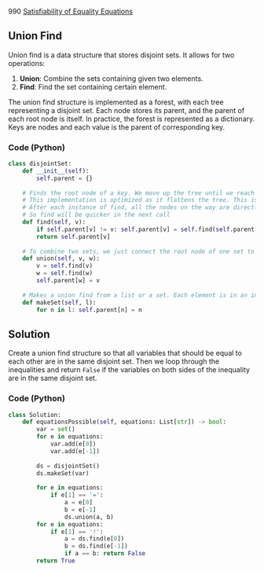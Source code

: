 990 [Satisfiability of Equality Equations](https://leetcode.com/problems/satisfiability-of-equality-equations/)

## Union Find
Union find is a data structure that stores disjoint sets. It allows for two operations:

1. **Union**: Combine the sets containing given two elements.
2. **Find**: Find the set containing certain element.

The union find structure is implemented as a forest, with each tree representing a disjoint set. Each node stores its parent, and the parent of each root node is itself. In practice, the forest is represented as a dictionary. Keys are nodes and each value is the parent of corresponding key. 

### Code (Python)
```python
class disjointSet:
    def __init__(self):
        self.parent = {}
    
    # Finds the root node of a key. We move up the tree until we reach a root node.
    # This implementation is optimized as it flattens the tree. This is called path compression.
    # After each instance of find, all the nodes on the way are directly connected to the root node.
    # So find will be quicker in the next call
    def find(self, v):
        if self.parent[v] != v: self.parent[v] = self.find(self.parent[v])
        return self.parent[v]
    
    # To combine two sets, we just connect the root node of one set to the root node of the other set.
    def union(self, v, w):
        v = self.find(v)
        w = self.find(w)
        self.parent[w] = v
    
    # Makes a union find from a list or a set. Each element is in an individual set initially.
    def makeSet(self, l):
        for n in l: self.parent[n] = n
```

## Solution
Create a union find structure so that all variables that should be equal to each other are in the same disjoint set. Then we loop through the inequalities and return `False` if the variables on both sides of the inequality are in the same disjoint set.

### Code (Python)
```python
class Solution:
    def equationsPossible(self, equations: List[str]) -> bool:
        var = set()
        for e in equations:
            var.add(e[0])
            var.add(e[-1])
        
        ds = disjointSet()
        ds.makeSet(var)
        
        for e in equations:
            if e[1] == '=':
                a = e[0]
                b = e[-1]
                ds.union(a, b)
        for e in equations:
            if e[1] == '!':
                a = ds.find(e[0])
                b = ds.find(e[-1])
                if a == b: return False
        return True
```
